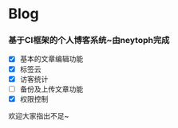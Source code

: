 # Blog

### 基于CI框架的个人博客系统~由neytoph完成

- [x] 基本的文章编辑功能
- [x] 标签云
- [x] 访客统计
- [ ] 备份及上传文章功能
- [x] 权限控制

欢迎大家指出不足~
